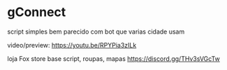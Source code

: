 # gConnect
script simples bem parecido com bot que varias cidade usam

video/preview: https://youtu.be/RPYPia3zILk

loja Fox store base script, roupas, mapas
https://discord.gg/THv3sVGcTw
